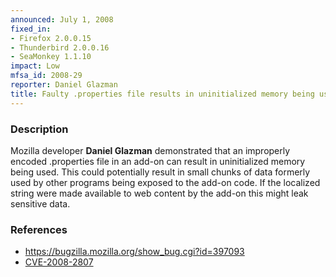 ```yaml
---
announced: July 1, 2008
fixed_in:
- Firefox 2.0.0.15
- Thunderbird 2.0.0.16
- SeaMonkey 1.1.10
impact: Low
mfsa_id: 2008-29
reporter: Daniel Glazman
title: Faulty .properties file results in uninitialized memory being used
---
```


<h3>Description</h3>

<p>Mozilla developer <strong>Daniel Glazman</strong> demonstrated that
an improperly encoded .properties file in an add-on can result in
uninitialized memory being used.  This could potentially result in
small chunks of data formerly used by other programs being exposed
to the add-on code. If the localized string were made available to
web content by the add-on this might leak sensitive data.</p>

<h3>References</h3>

<ul>
  <li><a href="https://bugzilla.mozilla.org/show_bug.cgi?id=397093">https://bugzilla.mozilla.org/show_bug.cgi?id=397093</a></li>
  <li><a class="ex-ref" href="http://cve.mitre.org/cgi-bin/cvename.cgi?name=CVE-2008-2807">CVE-2008-2807</a></li>

</ul>



